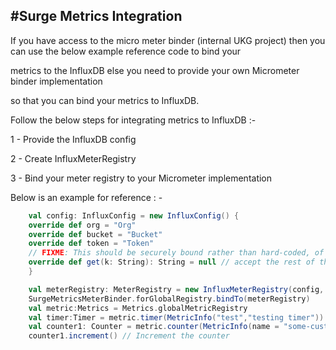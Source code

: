 #Surge Metrics Integration
-------------------------------
If you have access to the micro meter binder (internal UKG project)  then you can use the below example reference code to bind your

metrics to the InfluxDB else you need to provide your own Micrometer binder implementation 

so that you can bind your metrics to InfluxDB.

Follow the below steps for integrating metrics to InfluxDB :-

1 - Provide the InfluxDB config 

2 - Create InfluxMeterRegistry

3 - Bind your meter registry to your Micrometer implementation

Below is an example for reference : - 
```scala
    val config: InfluxConfig = new InfluxConfig() {
    override def org = "Org"
    override def bucket = "Bucket"
    override def token = "Token"
    // FIXME: This should be securely bound rather than hard-coded, of course.
    override def get(k: String): String = null // accept the rest of the defaults
    }

```
     
```scala
    val meterRegistry: MeterRegistry = new InfluxMeterRegistry(config, Clock.SYSTEM)
    SurgeMetricsMeterBinder.forGlobalRegistry.bindTo(meterRegistry)
    val metric:Metrics = Metrics.globalMetricRegistry
    val timer:Timer = metric.timer(MetricInfo("test","testing timer"))
    val counter1: Counter = metric.counter(MetricInfo(name = "some-custom-counter", description = "Just an example counter"))
    counter1.increment() // Increment the counter
```
   
